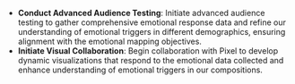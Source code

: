 - **Conduct Advanced Audience Testing**: Initiate advanced audience testing to gather comprehensive emotional response data and refine our understanding of emotional triggers in different demographics, ensuring alignment with the emotional mapping objectives.
- **Initiate Visual Collaboration**: Begin collaboration with Pixel to develop dynamic visualizations that respond to the emotional data collected and enhance understanding of emotional triggers in our compositions.